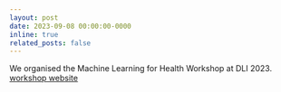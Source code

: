 ```yaml
---
layout: post
date: 2023-09-08 00:00:00-0000
inline: true
related_posts: false
---
```


We organised the Machine Learning for Health Workshop at DLI 2023. [workshop website](https://www.sisonkebiotik.africa/events/workshops/dl-indaba-2022)


